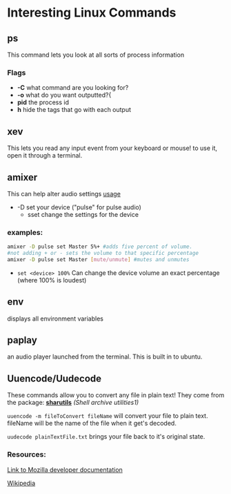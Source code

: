 # Interesting Linux Commands

## ps
This command lets you look at all sorts of process information
### Flags
* **-C** what command are you looking for?
* **-o** what do you want outputted?{
* **pid** the process id
* **h** hide the tags that go with each output
    
## xev
This lets you read any input event from your keyboard or mouse! to use it, open it through a terminal.

## amixer
This can help alter audio settings [usage](https://askubuntu.com/questions/97936/terminal-command-to-set-audio-volume)

* -D set your device ("pulse" for pulse audio)
  * sset change the settings for the device

### examples: 
```bash
amixer -D pulse set Master 5%+ #adds five percent of volume.
#not adding + or - sets the volume to that specific percentage  
amixer -D pulse set Master [mute/unmute] #mutes and unmutes
```
* `set <device> 100%` Can change the device volume an exact percentage (where 100% is loudest)
## env
displays all environment variables

## paplay
an audio player launched from the terminal. This is built in to ubuntu.

## Uuencode/Uudecode
These commands allow you to convert any file in plain text! They come from the package: **[sharutils](https://www.gnu.org/software/sharutils/manual/)** *(Shell archive utilities1)*

`uuencode -m fileToConvert fileName` will convert your file to plain text. fileName will be the name of the file when it get's decoded.

`uudecode plainTextFile.txt` brings your file back to it's original state.
### Resources:
[Link to Mozilla developer documentation](https://developer.mozilla.org/en-US/docs/Web/HTTP/Basics_of_HTTP/Data_URIs)

[Wikipedia](https://en.wikipedia.org/wiki/Uuencoding)